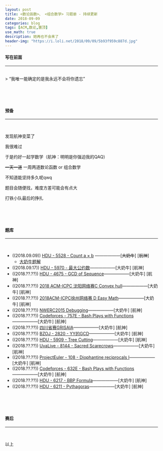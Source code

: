 ```yaml
---
layout: post
title: <数论函数>、 <组合数学> 习题册 - 持续更新
date: 2018-09-09
categories: blog
tags: [ACM,数论,置顶]
use_math: true	
description: 她再也不会来了
header-img: "https://i.loli.net/2018/09/09/5b93f959c887d.jpg"
---
```


#### 写在前面
****
<br>
> “我唯一能确定的是我永远不会将你遗忘” 

<br><br><br>

#### 预备
*****
<br>

发现航神变菜了<br>

我很难过<br>

于是约好一起学数学（航神：明明是你强迫我的QAQ）<br>

~~一天一道~~ 一周两道数论函数 or 组合数学<br>

不知道能坚持多久呢qwq<br>

题目会随便找，难度方差可能会有点大<br>

打铁小队最后的挣扎<br>

<br><br><br>

#### 题库
******

<br>

- ((2018.09.09)) [HDU - 5528 - Count a × b](http://acm.hdu.edu.cn/showproblem.php?pid=5528) ——————\[~~大奶牛~~\] \[~~航神~~\]
  - [大奶牛题解](http://seventeenjcinta.com/blog/2018/09/09/hdu-5528/)
- ((2018.09.17)) [HDU - 5970 - 最大公约数](http://acm.hdu.edu.cn/showproblem.php?pid=5970)——————\[大奶牛\] \[航神\]
- ((2018.??.??)) [HDU - 4675 - GCD of Sequence](http://acm.hdu.edu.cn/showproblem.php?pid=4675)——————\[大奶牛\] \[航神\]
- ((2018.??.??)) [2018 ACM-ICPC 沈阳网络赛C Convex hull](https://nanti.jisuanke.com/t/31444)——————\[大奶牛\] \[航神\]
- ((2018.??.??)) [2018ACM-ICPC徐州网络赛 D Easy Math](https://nanti.jisuanke.com/t/31456)——————\[大奶牛\] \[航神\]
- ((2018.??.??)) [NWERC2015 Debugging](http://codeforces.com/gym/101485/attachments)——————\[大奶牛\] \[航神\]
- ((2018.??.??)) [Codeforces - 757E - Bash Plays with Functions](http://codeforces.com/problemset/problem/757/E)——————\[大奶牛\] \[航神\]
- ((2018.??.??)) [四川省赛GRISAIA](https://www.oj.swust.edu.cn/problem/show/2810)——————\[大奶牛\] \[航神\]
- ((2018.??.??)) [BZOJ - 2820 - YY的GCD](https://www.lydsy.com/JudgeOnline/problem.php?id=2820)——————\[大奶牛\] \[航神\]
- ((2018.??.??)) [HDU - 5909 - Tree Cutting](http://acm.hdu.edu.cn/showproblem.php?pid=5909)——————\[大奶牛\] \[航神\]
- ((2018.??.??)) [UvaLive - 8144 - Sacred Scarecrows](https://vjudge.net/problem/UVALive-8144)——————\[大奶牛\] \[航神\]
- ((2018.??.??)) [ProjectEuler - 108 - Diophantine reciprocals I](https://projecteuler.net/problem=108)——————\[大奶牛\] \[航神\]
- ((2018.??.??)) [Codeforces - 632E - Bash Plays with Functions](http://codeforces.com/problemset/problem/632/E)——————\[大奶牛\] \[航神\]
- ((2018.??.??)) [HDU - 6217 - BBP Formula](http://acm.hdu.edu.cn/showproblem.php?pid=6217)——————\[大奶牛\] \[航神\]
- ((2018.??.??)) [HDU - 6211 - Pythagoras](http://acm.hdu.edu.cn/showproblem.php?pid=6211)——————\[大奶牛\] \[航神\]

<br><br><br>

#### 赛后
****

<br>

以上

